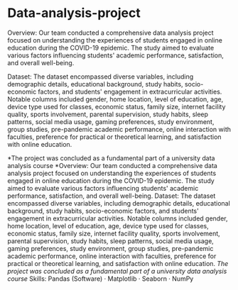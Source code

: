 # Data-analysis-project

Overview:
Our team conducted a comprehensive data analysis project focused on understanding the experiences of students engaged in online education during the COVID-19 epidemic. The study aimed to evaluate various factors influencing students' academic performance, satisfaction, and overall well-being.

Dataset:
The dataset encompassed diverse variables, including demographic details, educational background, study habits, socio-economic factors, and students' engagement in extracurricular activities. Notable columns included gender, home location, level of education, age, device type used for classes, economic status, family size, internet facility quality, sports involvement, parental supervision, study habits, sleep patterns, social media usage, gaming preferences, study environment, group studies, pre-pandemic academic performance, online interaction with faculties, preference for practical or theoretical learning, and satisfaction with online education.

*The project was concluded as a fundamental part of a university data analysis course *Overview: Our team conducted a comprehensive data analysis project focused on understanding the experiences of students engaged in online education during the COVID-19 epidemic. The study aimed to evaluate various factors influencing students' academic performance, satisfaction, and overall well-being. Dataset: The dataset encompassed diverse variables, including demographic details, educational background, study habits, socio-economic factors, and students' engagement in extracurricular activities. Notable columns included gender, home location, level of education, age, device type used for classes, economic status, family size, internet facility quality, sports involvement, parental supervision, study habits, sleep patterns, social media usage, gaming preferences, study environment, group studies, pre-pandemic academic performance, online interaction with faculties, preference for practical or theoretical learning, and satisfaction with online education. *The project was concluded as a fundamental part of a university data analysis course*
Skills: Pandas (Software) · Matplotlib · Seaborn · NumPy
